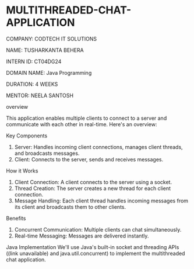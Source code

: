 # MULTITHREADED-CHAT-APPLICATION
COMPANY: CODTECH IT SOLUTIONS

NAME: TUSHARKANTA BEHERA

INTERN ID: CT04DG24

DOMAIN NAME: Java Programming

DURATION: 4 WEEKS

MENTOR: NEELA SANTOSH


overview

This application enables multiple clients to connect to a server and communicate with each other in real-time. Here's an overview:

Key Components
1. Server: Handles incoming client connections, manages client threads, and broadcasts messages.
2. Client: Connects to the server, sends and receives messages.

How it Works
1. Client Connection: A client connects to the server using a socket.
2. Thread Creation: The server creates a new thread for each client connection.
3. Message Handling: Each client thread handles incoming messages from its client and broadcasts them to other clients.

Benefits
1. Concurrent Communication: Multiple clients can chat simultaneously.
2. Real-time Messaging: Messages are delivered instantly.

Java Implementation
We'll use Java's built-in socket and threading APIs ((link unavailable) and java.util.concurrent) to implement the multithreaded chat application.
